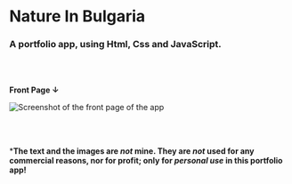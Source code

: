 # Nature In Bulgaria
### A portfolio app, using Html, Css and JavaScript.

<br/>
<br/>

**Front Page ↓**

![Screenshot of the front page of the app](https://i.ibb.co/drPgvS1/nature-in-bulgaria-gh.png)

<br/>
<br/>

***The text and the images are *not* mine. They are *not* used for any commercial reasons, nor for profit; only for *personal use* in this portfolio app!**


